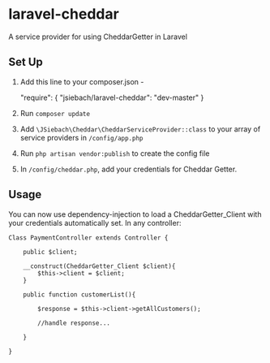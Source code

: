 # laravel-cheddar
A service provider for using CheddarGetter in Laravel

## Set Up
1. Add this line to your composer.json -


    "require": {
        "jsiebach/laravel-cheddar": "dev-master"
    }

2. Run `composer update`

3. Add `\JSiebach\Cheddar\CheddarServiceProvider::class` to your array of service providers in `/config/app.php`

4. Run `php artisan vendor:publish` to create the config file 

5. In `/config/cheddar.php`, add your credentials for Cheddar Getter.

## Usage

You can now use dependency-injection to load a CheddarGetter_Client with your credentials automatically set.  In any controller:
```
Class PaymentController extends Controller {
	
	public $client;

	__construct(CheddarGetter_Client $client){
		$this->client = $client;
	}

	public function customerList(){

		$response = $this->client->getAllCustomers();

		//handle response...

	}

}
```